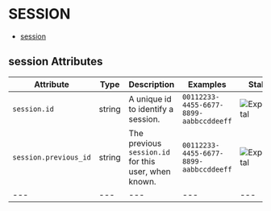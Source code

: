 
<!--- Hugo front matter used to generate the website version of this page:
--->

# SESSION

- [session](#session)


## session Attributes

| Attribute  | Type | Description  | Examples  | Stability |
|---|---|---|---|---|
| `session.id` | string | A unique id to identify a session.  | `00112233-4455-6677-8899-aabbccddeeff` | ![Experimental](https://img.shields.io/badge/-experimental-blue) |
| `session.previous_id` | string | The previous `session.id` for this user, when known.  | `00112233-4455-6677-8899-aabbccddeeff` | ![Experimental](https://img.shields.io/badge/-experimental-blue) |
|---|---|---|---|---|


